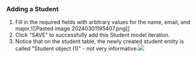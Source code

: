 ### Adding a Student


1. Fill in the required fields with arbitrary values for the name, email, and major.![[Pasted image 20240301195407.png]]
2. Click "SAVE"  to successfully add this Student model iteration.
3. Notice that on the student table, the newly created student entity is called "Student object (1)" - not very informative.**![](https://lh7-us.googleusercontent.com/eovivP2YJDslzaysh8Vs6-VZpcmj7i3VTkAHhvd9mAJ8CE7pxS6GM4lGRPEBc51pV4vEKfGGDk04Co5C2fbz3PjfgKX5ffztGtm2jTE-KC_7FDL7IGJDtSsuljr_tRpx2NXGChFoxD8F)**